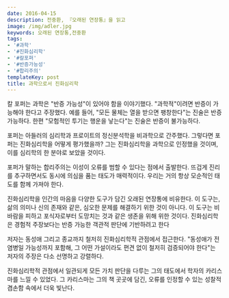 ```yaml
---
date: 2016-04-15
description: 전중환, 『오래된 연장통』을 읽고
image: /img/adler.jpg
keywords: 오래된 연장통,전중환
tags:
- '#과학'
- '#진화심리학'
- '#칼포퍼'
- '#반증가능성'
- '#합리주의'
templateKey: post
title: 과학으로서 진화심리학
---
```


칼 포퍼는 과학은 "반증 가능성"이 있어야 함을 이야기했다. "과학적"이려면 반증이 가능해야 한다고 주장했다. 예를 들어, "모든 물체는 열을 받으면 팽창한다"는 진술은 반증 가능하다. 한편 "모험적인 투기는 행운을 낳는다"는 진술은 반증이 불가능하다. 

포퍼는 아들러의 심리학과 프로이트의 정신분석학을 비과학으로 간주했다. 그렇다면 포퍼는 진화심리학을 어떻게 평가했을까? 그는 진화심리학을 과학으로 인정했을 것이며, 이를 심리학의 한 분야로 보았을 것이다.

포퍼가 말하는 합리주의는 이성이 오류를 범할 수 있다는 점에서 출발한다. 뜨겁게 진리를 추구하면서도 동시에 의심을 품는 태도가 매력적이다. 우리는 거의 항상 모순적인 태도를 함께 가져야 한다.

진화심리학을 인간의 마음을 다양한 도구가 담긴 오래된 연장통에 비유한다. 이 도구는, 삶의 의미나 신의 존재와 같은, 심오한 문제를 해결하기 위한 것이 아니다. 이 도구는 비바람을 피하고 포식자로부터 도망치는 것과 같은 생존을 위해 위한 것이다. 진화심리학은 경험적 주장보다는 반증 가능한 객관적 판단에 기반하려고 한다

저자는 동성애 그리고 종교까지 철저히 진화심리학적 관점에서 접근한다. "동성애가 전염병일 가능성까지 포함해, 그 어떤 가설이라도 편견 없이 철저히 검증되어야 한다"는 저자의 주장은 다소 선명하고 강렬하다. 

진화심리학적 관점에서 일관되게 모든 가치 판단을 다루는 그의 태도에서 학자의 카리스마를 느낄 수 있었다. 그 카리스마는 그의 책 곳곳에 담긴, 오류를 인정할 수 있는 성찰적 겸손함 속에서 더욱 빛난다.